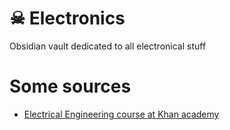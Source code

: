 # ☠ Electronics 
Obsidian vault dedicated to all electronical stuff

# Some sources
- [Electrical Engineering course at Khan academy](https://www.khanacademy.org/science/electrical-engineering)

